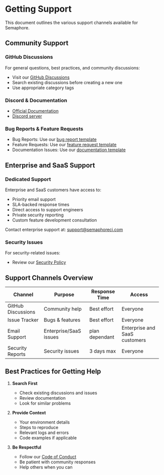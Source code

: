 # Getting Support

This document outlines the various support channels available for Semaphore.

## Community Support

### GitHub Discussions

For general questions, best practices, and community discussions:
- Visit our [GitHub Discussions](https://github.com/semaphoreio/semaphore/discussions)
- Search existing discussions before creating a new one
- Use appropriate category tags

### Discord & Documentation

- [Official Documentation](https://docs.semaphoreci.com)
- [Discord server](https://discord.com/channels/1097422014735732746/1097434200438755369)

### Bug Reports & Feature Requests

- Bug Reports: Use our [bug report template](https://github.com/semaphoreci/semaphore/issues/new?template=bug_report.md)
- Feature Requests: Use our [feature request template](https://github.com/semaphoreci/semaphore/issues/new?template=feature_request.md)
- Documentation Issues: Use our [documentation template](https://github.com/semaphoreci/semaphore/issues/new?template=documentation.md)

## Enterprise and SaaS Support

### Dedicated Support

Enterprise and SaaS customers have access to:

- Priority email support
- SLA-backed response times
- Direct access to support engineers
- Private security reporting
- Custom feature development consultation

Contact enterprise support at: support@semaphoreci.com

### Security Issues

For security-related issues:

- Review our [Security Policy](SECURITY.md)

## Support Channels Overview

| Channel | Purpose | Response Time | Access |
|---------|---------|---------------|---------|
| GitHub Discussions | Community help | Best effort | Everyone |
| Issue Tracker | Bugs & features | Best effort | Everyone |
| Email Support | Enterprise/SaaS issues | plan dependant | Enterprise and SaaS customers |
| Security Reports | Security issues | 3 days max | Everyone |

## Best Practices for Getting Help

1. **Search First**
   - Check existing discussions and issues
   - Review documentation
   - Look for similar problems

2. **Provide Context**
   - Your environment details
   - Steps to reproduce
   - Relevant logs and errors
   - Code examples if applicable

3. **Be Respectful**
   - Follow our [Code of Conduct](CODE_OF_CONDUCT.md)
   - Be patient with community responses
   - Help others when you can